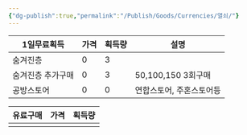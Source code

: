 ```yaml
---
{"dg-publish":true,"permalink":"/Publish/Goods/Currencies/열쇠/"}
---
```






| 1일무료획득    | 가격  | 획득량 | 설명              |
| --------- | --- | --- | --------------- |
| 숨겨진층      | 0   | 3   |                 |
| 숨겨진층 추가구매 | 0   | 3   | 50,100,150 3회구매 |
| 공방스토어     | 0   | 0   | 연합스토어, 주혼스토어등   |


| 유료구매 | 가격  | 획득량 |
| ---- | --- | --- |
|      |     |     |
